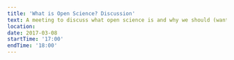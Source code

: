 ```yaml
---
title: 'What is Open Science? Discussion'
text: A meeting to discuss what open science is and why we should (want to) practice it.
location: 
date: 2017-03-08
startTime: '17:00'
endTime: '18:00'
---
```

